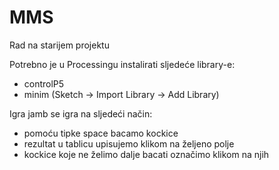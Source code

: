 # MMS
Rad na starijem projektu

Potrebno je u Processingu instalirati sljedeće library-e: 
* controlP5
* minim
(Sketch -> Import Library -> Add Library)

Igra jamb se igra na sljedeći način:
* pomoću tipke space bacamo kockice
* rezultat u tablicu upisujemo klikom na željeno polje
* kockice koje ne želimo dalje bacati označimo klikom na njih 